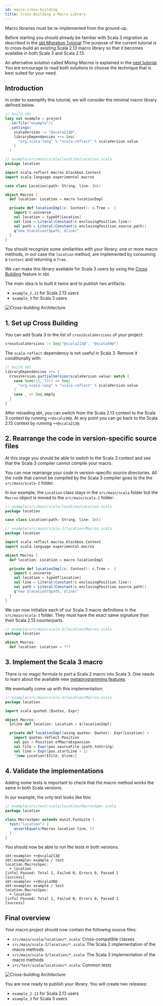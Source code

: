 ```yaml
---
id: macro-cross-building
title: Cross-Building a Macro Library
---
```


Macro libraries must be re-implemented from the ground-up.

Before starting you should already be familiar with Scala 3 migration as described in the [sbt Migration Tutorial](sbt-migration.md)
The purpose of the current tutorial is to cross-build an existing Scala 2.13 macro library so that it becomes available in both Scala 3 and Scala 2.13.

An alternative solution called *Mixing Macros* is explained in the [next tutorial](macro-mixing.md).
You are encourage to read both solutions to choose the technique that is best suited for your need.

## Introduction

In order to exemplify this tutorial, we will consider the minimal macro library defined below.

```scala
// build.sbt
lazy val example = project
  .in(file("example"))
  .settings(
    scalaVersion := "@scala213@",
    libraryDependencies ++= Seq(
      "org.scala-lang" % "scala-reflect" % scalaVersion.value
    )
  )
```

```scala
// example/src/main/scala/location/Location.scala
package location

import scala.reflect.macros.blackbox.Context
import scala.language.experimental.macros

case class Location(path: String, line: Int)

object Macros {
  def location: Location = macro locationImpl

  private def locationImpl(c: Context): c.Tree =  {
    import c.universe._
    val location = typeOf[Location]
    val line = Literal(Constant(c.enclosingPosition.line))
    val path = Literal(Constant(c.enclosingPosition.source.path))
    q"new $location($path, $line)"
  }
}
```

You should recognize some similarities with your library:
one or more macro methods, in our case the `location` method, are implemented by consuming a `Context` and returning a `Tree`.

We can make this library available for Scala 3 users by using the [Cross Building](https://www.scala-sbt.org/1.x/docs/Cross-Build.html) feature in sbt.

The main idea is to built it twice and to publish two artifacts:
- `example_2.13` for Scala 2.13 users
- `example_3` for Scala 3 users

![Cross-building Architecture](assets/macros/cross-building.svg)

## 1. Set up Cross Building

You can add Scala 3 to the list of `crossScalaVersions` of your project:

```scala
crossScalaVersions := Seq("@scala213@", "@scala30@")
```

The `scala-reflect` dependency is not useful in Scala 3.
Remove it conditionally with:

```scala
// build.sbt
libraryDependencies ++= {
  CrossVersion.partialVersion(scalaVersion.value) match {
    case Some((2, 13)) => Seq(
      "org.scala-lang" % "scala-reflect" % scalaVersion.value
    )
    case _ => Seq.empty
  }
}
```

After reloading sbt, you can switch from the Scala 2.13 context to the Scala 3 context by running `++@scala30@`.
At any point you can go back to the Scala 2.13 context by running `++@scala213@`.

## 2. Rearrange the code in version-specific source files

At this stage you should be able to switch to the Scala 3 context and see that the Scala 3 compiler cannot compile your macro.

You can now rearrange your code in version-specific source directories.
All the code that cannot be compiled by the Scala 3 compiler goes to the the `src/main/scala-2` folder.

In our example, the `Location` class stays in the `src/main/scala` folder but the `Macros` object is moved to the `src/main/scala-2` folder:

```scala
// example/src/main/scala/location/Location.scala
package location

case class Location(path: String, line: Int)
```

```scala
// example/src/main/scala-2/location/Macros.scala
package location

import scala.reflect.macros.blackbox.Context
import scala.language.experimental.macros

object Macros {
  def location: Location = macro locationImpl

  private def locationImpl(c: Context): c.Tree =  {
    import c.universe._
    val location = typeOf[Location]
    val line = Literal(Constant(c.enclosingPosition.line))
    val path = Literal(Constant(c.enclosingPosition.source.path))
    q"new $location($path, $line)"
  }
}
```

We can now initialize each of our Scala 3 macro definitions in the `src/main/scala-3` folder.
They must have the exact same signature than their Scala 2.13 counterparts.

```scala
// example/src/main/scala-3/location/Macros.scala
package location

object Macros:
  def location: Location = ???
```

## 3. Implement the Scala 3 macro

There is no magic formula to port a Scala 2 macro into Scala 3.
One needs to learn about the available new [metaprogramming features](../general/metaprogramming.md).

We eventually come up with this implementation:

```scala
// example/src/main/scala-3/location/Macros.scala
package location

import scala.quoted.{Quotes, Expr}

object Macros:
  inline def location: Location = ${locationImpl}

  private def locationImpl(using quotes: Quotes): Expr[Location] =
    import quotes.reflect.Position
    val pos = Position.ofMacroExpansion
    val file = Expr(pos.sourceFile.jpath.toString)
    val line = Expr(pos.startLine + 1)
    '{new Location($file, $line)}
```

## 4. Validate the implementations

Adding some tests is important to check that the macro method works the same in both Scala versions.

In our example, the only test looks like this:

```scala
// example/src/test/scala/location/MacrosSpec.scala
package location

class MacrosSpec extends munit.FunSuite {
  test("location") {
    assertEquals(Macros.location.line, 5)
  }
}
```

You should now be able to run the tests in both versions.

```shell
sbt:example> ++@scala213@
sbt:example> example / test
location.MacrosSpec:
  + location
[info] Passed: Total 1, Failed 0, Errors 0, Passed 1
[success]
sbt:example> ++@scala30@
sbt:example> example / test
location.MacrosSpec:
  + location
[info] Passed: Total 1, Failed 0, Errors 0, Passed 1
[success]
```

## Final overview

Your macro project should now contain the following source files:
- `src/main/scala/location/*.scala`: Cross-compatible classes
- `src/main/scala-2/location/*.scala`: The Scala 2 implementation of the macro methods
- `src/main/scala-3/location/*.scala`: The Scala 3 implementation of the macro methods
- `src/test/scala/location/*.scala`: Common tests

![Cross-building Architecture](assets/macros/cross-building.svg)

You are now ready to publish your library.
You will create two releases:
- `example_2.13` for Scala 2.13 users
- `example_3` for Scala 3 users
